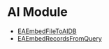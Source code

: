 <div class="ignore-in-full-text-search">

# AI Module
  - [EAEmbedFileToAIDB](/entity-flows/ai/EAEmbedFileToAIDB.md)
  - [EAEmbedRecordsFromQuery](/entity-flows/ai/EAEmbedRecordsFromQuery.md)

</div>
